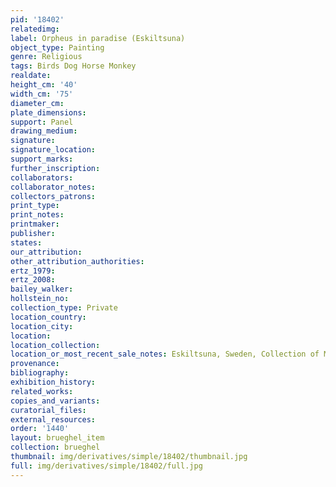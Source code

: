 ```yaml
---
pid: '18402'
relatedimg: 
label: Orpheus in paradise (Eskiltsuna)
object_type: Painting
genre: Religious
tags: Birds Dog Horse Monkey
realdate: 
height_cm: '40'
width_cm: '75'
diameter_cm: 
plate_dimensions: 
support: Panel
drawing_medium: 
signature: 
signature_location: 
support_marks: 
further_inscription: 
collaborators: 
collaborator_notes: 
collectors_patrons: 
print_type: 
print_notes: 
printmaker: 
publisher: 
states: 
our_attribution: 
other_attribution_authorities: 
ertz_1979: 
ertz_2008: 
bailey_walker: 
hollstein_no: 
collection_type: Private
location_country: 
location_city: 
location: 
location_collection: 
location_or_most_recent_sale_notes: Eskiltsuna, Sweden, Collection of Mrs. Brita Graflund
provenance: 
bibliography: 
exhibition_history: 
related_works: 
copies_and_variants: 
curatorial_files: 
external_resources: 
order: '1440'
layout: brueghel_item
collection: brueghel
thumbnail: img/derivatives/simple/18402/thumbnail.jpg
full: img/derivatives/simple/18402/full.jpg
---
```

